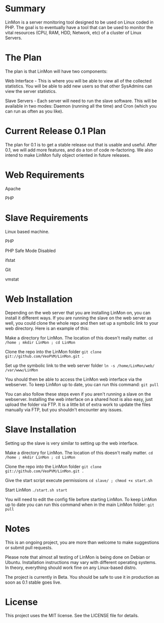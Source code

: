 Summary
======

LinMon is a server monitoring tool designed to be used on Linux coded in PHP.  The goal is to eventually have a tool that can be used to monitor the vital resources (CPU, RAM, HDD, Network, etc) of a cluster of Linux Servers.



The Plan
======

The plan is that LinMon will have two components:

Web Interface - This is where you will be able to view all of the collected statistics.  You will be able to add new users so that other SysAdmins can view the server statistics.

Slave Servers - Each server will need to run the slave software.  This will be available in two modes: Daemon (running all the time) and Cron (which you can run as often as you like).



Current Release 0.1 Plan
======

The plan for 0.1 is to get a stable release out that is usable and useful.  After 0.1, we will add more features, and do a ton of code re-factoring.  We also intend to make LinMon fully object oriented in future releases.



Web Requirements
======

Apache

PHP



Slave Requirements
======

Linux based machine.

PHP

PHP Safe Mode Disabled

ifstat

Git

vmstat



Web Installation
======

Depending on the web server that you are installing LinMon on, you can install it different ways.  If you are running the slave on the web server as well, you could clone the whole repo and then set up a symbolic link to your web directory.  Here is an example of this:

Make a directory for LinMon.  The location of this doesn't really matter.
```cd /home ; mkdir LinMon ; cd LinMon```

Clone the repo into the LinMon folder
```git clone git://github.com/VeoPVM/LinMon.git .```

Set up the symbolic link to the web server folder
```ln -s /home/LinMon/web/ /var/www/LinMon```


You should then be able to access the LinMon web interface via the webserver.
To keep LinMon up to date, you can run this command:
```git pull```


You can also follow these steps even if you aren't running a slave on the webserver.  Installing the web interface on a shared host is also easy, just upload the folder via FTP.  It is a little bit of extra work to update the files manually via FTP, but you shouldn't encounter any issues.




Slave Installation
======

Setting up the slave is very similar to setting up the web interface.

Make a directory for LinMon.  The location of this doesn't really matter.
```cd /home ; mkdir LinMon ; cd LinMon```

Clone the repo into the LinMon folder
```git clone git://github.com/VeoPVM/LinMon.git .```

Give the start script execute permissions
```cd slave/ ; chmod +x start.sh```

Start LinMon
```./start.sh start```


You will need to edit the config file before starting LinMon.  To keep LinMon up to date you can run this command when in the main LinMon folder:
```git pull```



Notes
======

This is an ongoing project, you are more than welcome to make suggestions or submit pull requests.

Please note that almost all testing of LinMon is being done on Debian or Ubuntu.  Installation instructions may vary with different operating systems.  In theory, everything should work fine on any Linux-based distro.

The project is currently in Beta.  You should be safe to use it in production as soon as 0.1 stable goes live.



License
======

This project uses the MIT license.  See the LICENSE file for details.